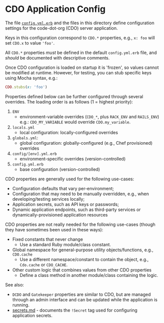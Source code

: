 # CDO Application Config

The file [`config.yml.erb`](../config.yml.erb) and the files in this directory define configuration settings for the code-dot-org (CDO) server application.

Keys in this configuration correspond to `CDO.*` properties, e.g., `x: foo` will set `CDO.x` to value `'foo'`.

All `CDO.*` properties _must_ be defined in the default `config.yml.erb` file, and _should_ be documented with descriptive comments.

Once CDO configuration is loaded on startup it is 'frozen', so values cannot be modified at runtime.
However, for testing, you can stub specific keys using Mocha syntax, e.g.:

```ruby
CDO.stubs(x: 'foo')
```

Properties defined below can be further configured through several overrides.
The loading order is as follows (1 = highest priority):



1. `ENV`
    - environment-variable overrides (`CDO_*`, plus `RACK_ENV` and `RAILS_ENV`) \
      e.g.: `CDO_MY_VARIABLE` would override `CDO.my_variable`.
2. `locals.yml`
    - local configuration: locally-configured overrides
3. `globals.yml`:
    - global configuration: globally-configured (e.g., Chef provisioned) overrides
4. `config/[env].yml.erb`
    - environment-specific overrides (version-controlled)
5. `config.yml.erb`
    - base configuration (version-controlled)

CDO properties are generally used for the following use-cases:

- Configuration defaults that vary per-environment;
- Configuration that may need to be manually overridden, e.g., when developing/testing services locally;
- Application secrets, such as API keys or passwords;
- Dynamic application endpoints, such as third-party services or dynamically-provisioned application resources

CDO properties are not really needed for the following use-cases (though they have sometimes been used in these ways):

- Fixed constants that never change
   - Use a standard Ruby module/class constant.
- Global namespace for general-purpose utility objects/functions, e.g., `CDO.cache`
   - Use a different namespace/constant to contain the object, e.g., `Cdo.cache` or `CDO_CACHE`.
- Other custom logic that combines values from other CDO properties
   - Define a class method in another module/class containing the logic.

See also:
- `DCDO` and `Gatekeeper` properties are similar to CDO,
but are managed through an admin interface and can be updated while the application is running.
- [secrets.md](secrets.md) - documents the `!Secret` tag used for configuring application secrets.
